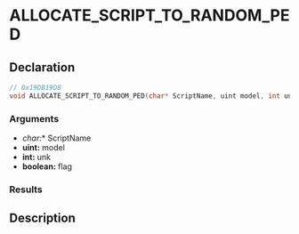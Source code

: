 # ALLOCATE_SCRIPT_TO_RANDOM_PED

## Declaration
```cpp
// 0x19DB19D8
void ALLOCATE_SCRIPT_TO_RANDOM_PED(char* ScriptName, uint model, int unk, boolean flag);
```

### Arguments
- **char*:** ScriptName
- **uint:** model
- **int:** unk
- **boolean:** flag

### Results

## Description
